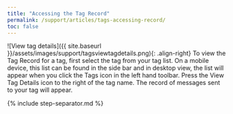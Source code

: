 ```yaml
---
title: "Accessing the Tag Record"
permalink: /support/articles/tags-accessing-record/
toc: false
---
```


![View tag details]({{ site.baseurl }}/assets/images/support/tagsviewtagdetails.png){: .align-right} To view the Tag Record for a tag, first select the tag from your tag list. On a mobile device, this list can be found in the side bar and in desktop view, the list will appear when you click the Tags icon in the left hand toolbar. Press the View Tag Details icon to the right of the tag name. The record of messages sent to your tag will appear.

{% include step-separator.md %}
